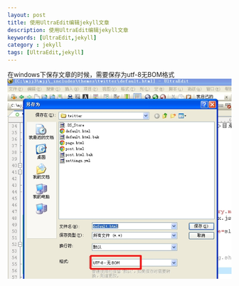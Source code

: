 ```yaml
---
layout: post
title: 使用UltraEdit编辑jekyll文章 
description: 使用UltraEdit编辑jekyll文章
keywords: [UltraEdit,jekyll]
category : jekyll
tags: [UltraEdit,jekyll]
---
```

在windows下保存文章的时候，需要保存为utf-8无BOM格式
<img src="/assets/images/jekyll/ultraEdit_save_jekyll_post.jpg">


